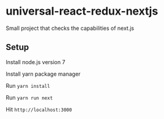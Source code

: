 # universal-react-redux-nextjs

Small project that checks the capabilities of next.js

## Setup

Install node.js version 7

Install yarn package manager

Run `yarn install`

Run `yarn run next`

Hit `http://localhost:3000`

